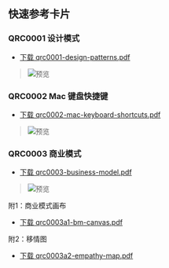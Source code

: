 ## 快速参考卡片
### QRC0001 设计模式
- [下载 qrc0001-design-patterns.pdf](https://github.com/refscn/cards/raw/master/qrc0001-design-patterns.pdf "下载设计模式参考卡片")
>
> ![预览](https://github.com/refscn/cards/raw/master/assets/qrc0001-design-patterns-preview.png)

### QRC0002 Mac 键盘快捷键
- [下载 qrc0002-mac-keyboard-shortcuts.pdf](https://github.com/refscn/cards/raw/master/qrc0002-mac-keyboard-shortcuts.pdf "下载 Mac 键盘快捷键参考卡片")
>
> ![预览](https://github.com/refscn/cards/raw/master/assets/qrc0002-mac-keyboard-shortcuts-preview.png)

### QRC0003 商业模式
- [下载 qrc0003-business-model.pdf](https://github.com/refscn/cards/raw/master/qrc0003-business-model.pdf "下载商业模式参考卡片")
>
> ![预览](https://github.com/refscn/cards/raw/master/assets/qrc0003-business-model-preview.png)

附1：商业模式画布
- [下载 qrc0003a1-bm-canvas.pdf](https://github.com/refscn/cards/raw/master/qrc0003a1-bm-canvas.pdf "下载附1：商业模式画布")

附2：移情图
- [下载 qrc0003a2-empathy-map.pdf](https://github.com/refscn/cards/raw/master/qrc0003a2-empathy-map.pdf "下载附2：移情图")
